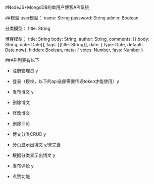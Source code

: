 #NodeJS+MongoDB的单用户博客API系统

##模型
user模型：
name: String
password: String
admin: Boolean

分类模型：
title: String

博客模型：
title: String
body: String,
author: String,
comments: [{ body: String, date: Date}],
tags: [{title: String}],
date: { type: Date, default: Date.now},
hidden: Boolean,
meta: {
  votes: Number,
  favs: Number
}

##API列表有以下
- 注册管理员 y
- 登录（授权，以下的api全部需要传递token才能使用）y
- 发布博文 y
- 删除博文
- 修改博文
- 删除评论 

- 博文分类CRUD   y
- 分页显示出博文 y/未完善
- 根据分类显示出博文 y
- 发布评论 y
- 点赞功能
